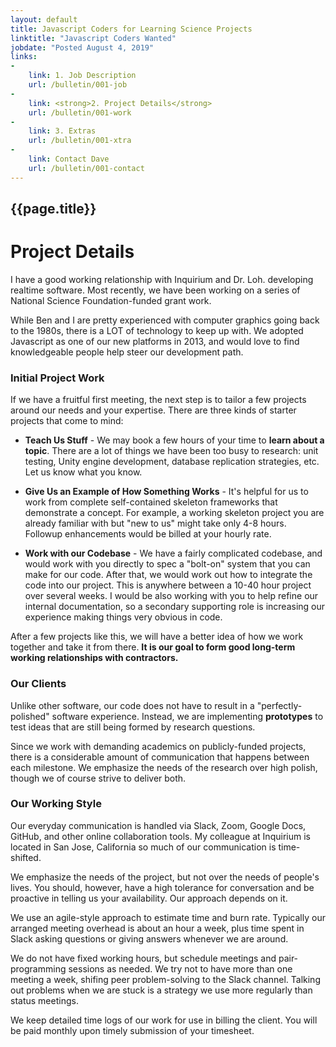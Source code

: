 ```yaml
---
layout: default
title: Javascript Coders for Learning Science Projects
linktitle: "Javascript Coders Wanted"
jobdate: "Posted August 4, 2019"
links: 
-
    link: 1. Job Description
    url: /bulletin/001-job
-
    link: <strong>2. Project Details</strong>
    url: /bulletin/001-work
-
    link: 3. Extras
    url: /bulletin/001-xtra
-
    link: Contact Dave
    url: /bulletin/001-contact
---
```

## {{page.title}}
# Project Details

I have a good working relationship with Inquirium and Dr. Loh. developing realtime software. Most recently, we have been working on a series of National Science Foundation-funded grant work. 

While Ben and I are pretty experienced with computer graphics going back to the 1980s, there is a LOT of technology to keep up with. We adopted Javascript as one of our new platforms in 2013, and would love to find knowledgeable people help steer our development path.

### Initial Project Work

If we have a fruitful first meeting, the next step is to tailor a few projects around our needs and your expertise. There are three kinds of starter projects that come to mind:

* **Teach Us Stuff** - We may book a few hours of your time to **learn about a topic**. There are a lot of things we have been too busy to research: unit testing, Unity engine development, database replication strategies, etc. Let us know what you know. 

* **Give Us an Example of How Something Works** - It's helpful for us to work from complete self-contained skeleton frameworks that demonstrate a concept. For example, a working skeleton project you are already familiar with but "new to us" might take only 4-8 hours. Followup enhancements would be billed at your hourly rate. 

* **Work with our Codebase** - We have a fairly complicated codebase, and would work with you directly to spec a "bolt-on" system that you can make for our code. After that, we would work out how to integrate the code into our project. This is anywhere between a 10-40 hour project over several weeks. I would be also working with you to help refine our internal documentation, so a secondary supporting role is increasing our experience making things very obvious in code.

After a few projects like this, we will have a better idea of how we work together and take it from there. **It is our goal to form good long-term working relationships with contractors.**

### Our Clients

Unlike other software, our code does not have to result in a "perfectly-polished" software experience. Instead, we are implementing **prototypes** to test ideas that are still being formed by research questions. 

Since we work with demanding academics on publicly-funded projects, there is a considerable amount of communication that happens between each milestone. We emphasize the needs of the research over high polish, though we of course strive to deliver both. 

### Our Working Style

Our everyday communication is handled via Slack, Zoom, Google Docs, GitHub, and other online collaboration tools. My colleague at Inquirium is located in San Jose, California so much of our communication is time-shifted. 

We emphasize the needs of the project, but not over the needs of people's lives. You should, however, have a high tolerance for conversation and be proactive in telling us your availability. Our approach depends on it.

We use an agile-style approach to estimate time and burn rate. Typically our arranged meeting overhead is about an hour a week, plus time spent in Slack asking questions or giving answers whenever we are around. 

We do not have fixed working hours, but schedule meetings and pair-programming sessions as needed. We try not to have more than one meeting a week, shifing peer problem-solving to the Slack channel. Talking out problems when we are stuck is a strategy we use more regularly than status meetings.

We keep detailed time logs of our work for use in billing the client. You will be paid monthly upon timely submission of your timesheet. 
